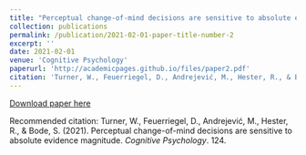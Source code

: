 ```yaml
---
title: "Perceptual change-of-mind decisions are sensitive to absolute evidence magnitude"
collection: publications
permalink: /publication/2021-02-01-paper-title-number-2
excerpt: ''
date: 2021-02-01
venue: 'Cognitive Psychology'
paperurl: 'http://academicpages.github.io/files/paper2.pdf'
citation: 'Turner, W., Feuerriegel, D., Andrejević, M., Hester, R., & Bode, S. (2021). &quot;Perceptual change-of-mind decisions are sensitive to absolute evidence magnitude.&quot; <i>ognitive Psychology</i>. 124.'
---
```


[Download paper here](http://academicpages.github.io/files/paper2.pdf)

Recommended citation: Turner, W., Feuerriegel, D., Andrejević, M., Hester, R., & Bode, S. (2021). Perceptual change-of-mind decisions are sensitive to absolute evidence magnitude. <i>Cognitive Psychology</i>. 124.